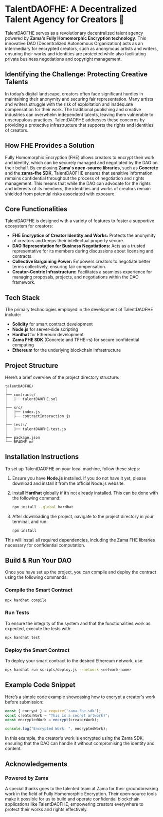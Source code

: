 
# TalentDAOFHE: A Decentralized Talent Agency for Creators 🚀

TalentDAOFHE serves as a revolutionary decentralized talent agency powered by **Zama's Fully Homomorphic Encryption technology**. This innovative DAO (Decentralized Autonomous Organization) acts as an intermediary for encrypted creators, such as anonymous artists and writers, ensuring their works and identities are protected while also facilitating private business negotiations and copyright management.

## Identifying the Challenge: Protecting Creative Talents

In today’s digital landscape, creators often face significant hurdles in maintaining their anonymity and securing fair representation. Many artists and writers struggle with the risk of exploitation and inadequate compensation for their work. The traditional publishing and creative industries can overwhelm independent talents, leaving them vulnerable to unscrupulous practices. TalentDAOFHE addresses these concerns by providing a protective infrastructure that supports the rights and identities of creators.

## How FHE Provides a Solution

Fully Homomorphic Encryption (FHE) allows creators to encrypt their work and identity, which can be securely managed and negotiated by the DAO on their behalf. By employing **Zama's open-source libraries**, such as **Concrete** and the **zama-fhe SDK**, TalentDAOFHE ensures that sensitive information remains confidential throughout the process of negotiation and rights management. This means that while the DAO can advocate for the rights and interests of its members, the identities and works of creators remain shielded from potential risks associated with exposure.

## Core Functionalities

TalentDAOFHE is designed with a variety of features to foster a supportive ecosystem for creators:

- **FHE Encryption of Creator Identity and Works:** Protects the anonymity of creators and keeps their intellectual property secure.
- **DAO Representation for Business Negotiations:** Acts as a trusted representative for its members during discussions about licensing and contracts.
- **Collective Bargaining Power:** Empowers creators to negotiate better terms collectively, ensuring fair compensation.
- **Creator-Centric Infrastructure:** Facilitates a seamless experience for managing proposals, projects, and negotiations within the DAO framework.

## Tech Stack

The primary technologies employed in the development of TalentDAOFHE include:

- **Solidity** for smart contract development
- **Node.js** for server-side scripting
- **Hardhat** for Ethereum development
- **Zama FHE SDK** (Concrete and TFHE-rs) for secure confidential computing
- **Ethereum** for the underlying blockchain infrastructure

## Project Structure

Here’s a brief overview of the project directory structure:

```
talentDAOFHE/
│
├── contracts/
│   ├── talentDAOFHE.sol
│
├── src/
│   ├── index.js
│   ├── contractInteraction.js
│
├── tests/
│   ├── talentDAOFHE.test.js
│
├── package.json
└── README.md
```

## Installation Instructions

To set up TalentDAOFHE on your local machine, follow these steps:

1. Ensure you have **Node.js** installed. If you do not have it yet, please download and install it from the official Node.js website.
2. Install **Hardhat** globally if it’s not already installed. This can be done with the following command:
   ```bash
   npm install --global hardhat
   ```

3. After downloading the project, navigate to the project directory in your terminal, and run:
   ```bash
   npm install
   ```

This will install all required dependencies, including the Zama FHE libraries necessary for confidential computation.

## Build & Run Your DAO

Once you have set up the project, you can compile and deploy the contract using the following commands:

### Compile the Smart Contract
```bash
npx hardhat compile
```

### Run Tests
To ensure the integrity of the system and that the functionalities work as expected, execute the tests with:
```bash
npx hardhat test
```

### Deploy the Smart Contract
To deploy your smart contract to the desired Ethereum network, use:
```bash
npx hardhat run scripts/deploy.js --network <network-name>
```

## Example Code Snippet

Here’s a simple code example showcasing how to encrypt a creator's work before submission:

```javascript
const { encrypt } = require('zama-fhe-sdk');
const creatorWork = "This is a secret artwork!";
const encryptedWork = encrypt(creatorWork);

console.log("Encrypted Work: ", encryptedWork);
```

In this example, the creator's work is encrypted using the Zama SDK, ensuring that the DAO can handle it without compromising the identity and content.

## Acknowledgements

### Powered by Zama

A special thanks goes to the talented team at Zama for their groundbreaking work in the field of Fully Homomorphic Encryption. Their open-source tools make it possible for us to build and operate confidential blockchain applications like TalentDAOFHE, empowering creators everywhere to protect their works and rights effectively.
```
